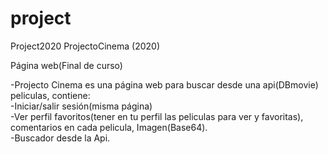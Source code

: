 # project
Project2020
ProjectoCinema (2020)

Página web(Final de curso)

-Projecto Cinema es una página web para buscar desde una api(DBmovie) peliculas, contiene: <br>
-Iniciar/salir sesión(misma página) <br>
-Ver perfil favoritos(tener en tu perfil las peliculas para ver y favoritas), comentarios en cada pelicula, Imagen(Base64). <br>
-Buscador desde la Api.
